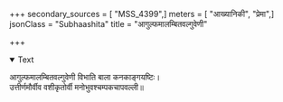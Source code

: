 +++
secondary_sources = [ "MSS_4399",]
meters = [ "आख्यानिकी", "प्रेमा",]
jsonClass = "Subhaashita"
title = "आगुल्फमालम्बितवल्गुवेणी"

+++

<details open><summary>Text</summary>

आगुल्फमालम्बितवल्गुवेणी विभाति बाला कनकाङ्गयष्टिः।  
उत्तीर्णमौर्वीव वशीकृतोर्वी मनोभुवश्चम्पकचापवल्ली॥
</details>
